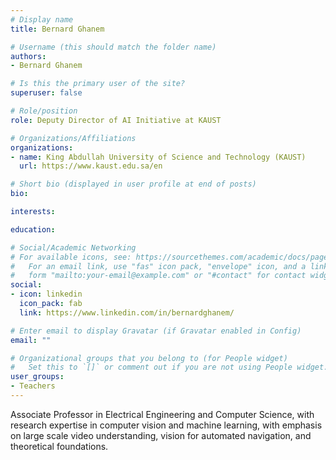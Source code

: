 ```yaml
---
# Display name
title: Bernard Ghanem

# Username (this should match the folder name)
authors:
- Bernard Ghanem

# Is this the primary user of the site?
superuser: false

# Role/position
role: Deputy Director of AI Initiative at KAUST

# Organizations/Affiliations
organizations:
- name: King Abdullah University of Science and Technology (KAUST)
  url: https://www.kaust.edu.sa/en

# Short bio (displayed in user profile at end of posts)
bio: 

interests:

education:

# Social/Academic Networking
# For available icons, see: https://sourcethemes.com/academic/docs/page-builder/#icons
#   For an email link, use "fas" icon pack, "envelope" icon, and a link in the
#   form "mailto:your-email@example.com" or "#contact" for contact widget.
social:
- icon: linkedin
  icon_pack: fab
  link: https://www.linkedin.com/in/bernardghanem/

# Enter email to display Gravatar (if Gravatar enabled in Config)
email: ""

# Organizational groups that you belong to (for People widget)
#   Set this to `[]` or comment out if you are not using People widget.
user_groups:
- Teachers
---
```


Associate Professor in Electrical Engineering and Computer Science, with research expertise in computer vision and machine learning, with emphasis on large scale video understanding, vision for automated navigation, and theoretical foundations. 